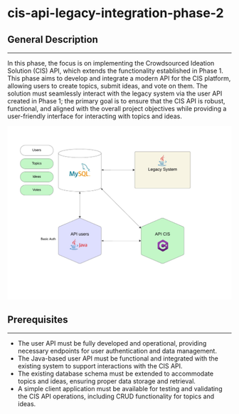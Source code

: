 # cis-api-legacy-integration-phase-2

## General Description

---

In this phase, the focus is on implementing the Crowdsourced Ideation Solution (CIS) API, which extends the functionality established in Phase 1. This phase aims to develop and integrate a modern API for the CIS platform, allowing users to create topics, submit ideas, and vote on them. The solution must seamlessly interact with the legacy system via the user API created in Phase 1; the primary goal is to ensure that the CIS API is robust, functional, and aligned with the overall project objectives while providing a user-friendly interface for interacting with topics and ideas.

![phase2.png](public/img/phase2.png)

## Prerequisites

---

- The user API must be fully developed and operational, providing necessary endpoints for user authentication and data management.
- The Java-based user API must be functional and integrated with the existing system to support interactions with the CIS API.
- The existing database schema must be extended to accommodate topics and ideas, ensuring proper data storage and retrieval.
- A simple client application must be available for testing and validating the CIS API operations, including CRUD functionality for topics and ideas.